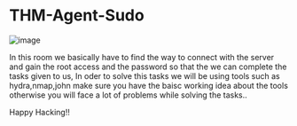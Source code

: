 # THM-Agent-Sudo

![image](https://github.com/Anirudh-Saxena/THM-Agent-Sudo/assets/73027020/0e4249ae-786b-48ce-a360-99dee3652ca1)


In this room we basically have to find the way to connect with the server and gain the root access and the password so that the we can complete the tasks given to us, In oder to solve this tasks we will be using tools such as hydra,nmap,john make sure you have the baisc working idea about the tools otherwise you will face a lot of problems while solving the tasks..

Happy Hacking!!

